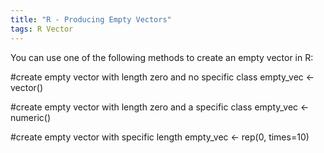 ```yaml
---
title: "R - Producing Empty Vectors"
tags: R Vector
---
```



You can use one of the following methods to create an empty vector in R:

#create empty vector with length zero and no specific class
empty_vec <- vector()

#create empty vector with length zero and a specific class
empty_vec <- numeric()

#create empty vector with specific length
empty_vec <- rep(0, times=10)
